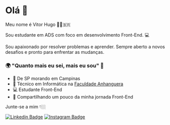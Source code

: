 # Olá 👋

Meu nome é Vitor Hugo 🧑🏼‍🇧🇷

Sou estudante em ADS com foco em desenvolvimento Front-End.  💻

Sou apaixonado por resolver problemas e aprender. Sempre aberto a novos desafios e pronto para enfrentar as mudanças.

### 🌍 "Quanto mais eu sei, mais eu sou" 🧠

- 📍 De SP morando em Campinas
- 💼 Técnico em Informática na [Faculdade Anhanguera](https://www.anhanguera.com/)
- 💻 Estudante Front-End
- 🌈 Compartilhando um pouco da minha jornada Front-End 

Junte-se a mim 👇🏼

[![Linkedin Badge](https://img.shields.io/badge/-LinkedIn-blue?style=flat-square&logo=Linkedin&logoColor=white&link=https://www.linkedin.com/in/isadora-rodrigues-stangarlin-48402b141/)](https://www.linkedin.com/in/vitorhugodasilva/) [![Instagram Badge](https://img.shields.io/badge/-Instagram-violet?style=flat-square&logo=Instagram&logoColor=white&link=https://www.instagram.com/_vitorhugodasilva/)](https://www.instagram.com/_vitorhugodasilva/) 

<!---
silva-vitorhugo/silva-vitorhugo is a ✨ special ✨ repository because its `README.md` (this file) appears on your GitHub profile.
You can click the Preview link to take a look at your changes.
--->
